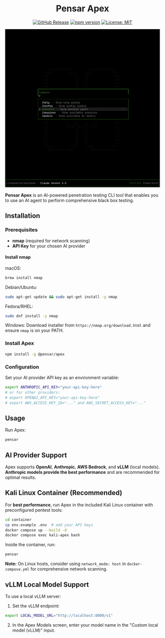 <h1 align="center">Pensar Apex</h1>

<p align="center">
  <a href="https://github.com/pensarai/apex/releases"><img src="https://img.shields.io/github/v/release/pensarai/apex" alt="GitHub Release"></a>
  <a href="https://www.npmjs.com/package/@pensar/apex"><img src="https://img.shields.io/npm/v/@pensar/apex" alt="npm version"></a>
  <a href="https://opensource.org/licenses/MIT"><img src="https://img.shields.io/badge/License-MIT-blue.svg" alt="License: MIT"></a>
</p>

<p align="center">
  <img src="screenshot.png" alt="Pensar Apex Screenshot" width="800">
</p>

**Pensar Apex** is an AI-powered penetration testing CLI tool that enables you to use an AI agent to perform comprehensive black box testing.

## Installation

### Prerequisites

- **nmap** (required for network scanning)
- **API Key** for your chosen AI provider

#### Install nmap

macOS:

```bash
brew install nmap
```

Debian/Ubuntu:

```bash
sudo apt-get update && sudo apt-get install -y nmap
```

Fedora/RHEL:

```bash
sudo dnf install -y nmap
```

Windows:
Download installer from `https://nmap.org/download.html` and ensure `nmap` is on your PATH.

### Install Apex

```bash
npm install -g @pensar/apex
```

### Configuration

Set your AI provider API key as an environment variable:

```bash
export ANTHROPIC_API_KEY="your-api-key-here"
# or for other providers:
# export OPENAI_API_KEY="your-api-key-here"
# export AWS_ACCESS_KEY_ID="..." and AWS_SECRET_ACCESS_KEY="..."
```

## Usage

Run Apex:

```bash
pensar
```

## AI Provider Support

Apex supports **OpenAI**, **Anthropic**, **AWS Bedrock**, and **vLLM** (local models). **Anthropic models provide the best performance** and are recommended for optimal results.

## Kali Linux Container (Recommended)

For **best performance**, run Apex in the included Kali Linux container with preconfigured pentest tools:

```bash
cd container
cp env.example .env  # add your API keys
docker compose up --build -d
docker compose exec kali-apex bash
```

Inside the container, run:

```bash
pensar
```

**Note:** On Linux hosts, consider using `network_mode: host` in `docker-compose.yml` for comprehensive network scanning.

## vLLM Local Model Support

To use a local vLLM server:

1. Set the vLLM endpoint:

```bash
export LOCAL_MODEL_URL="http://localhost:8000/v1"
```

2. In the Apex Models screen, enter your model name in the "Custom local model (vLLM)" input.
